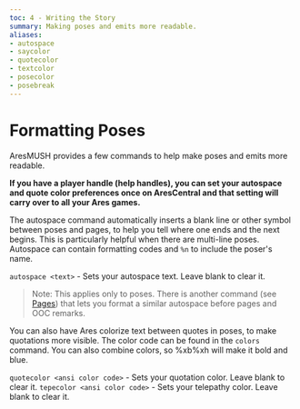 ```yaml
---
toc: 4 - Writing the Story
summary: Making poses and emits more readable.
aliases:
- autospace
- saycolor
- quotecolor
- textcolor
- posecolor
- posebreak
---
```

# Formatting Poses

AresMUSH provides a few commands to help make poses and emits more readable.

**If you have a player handle (help handles), you can set your autospace and quote color preferences once on AresCentral and that setting will carry over to all your Ares games.**

The autospace command automatically inserts a blank line or other symbol between poses and pages, to help you tell where one ends and the next begins.  This is particularly helpful when there are multi-line poses. Autospace can contain formatting codes and `%n` to include the poser's name.

`autospace <text>` - Sets your autospace text.  Leave blank to clear it.

> Note: This applies only to poses.  There is another command (see [Pages](/help/page)) that lets you format a similar autospace before pages and OOC remarks.

You can also have Ares colorize text between quotes in poses, to make quotations more visible.  The color code can be found in the `colors` command.  You can also combine colors, so \%xb\%xh will make it bold and blue.

`quotecolor <ansi color code>` - Sets your quotation color.  Leave blank to clear it.
`tepecolor <ansi color code>` - Sets your telepathy color.  Leave blank to clear it.
